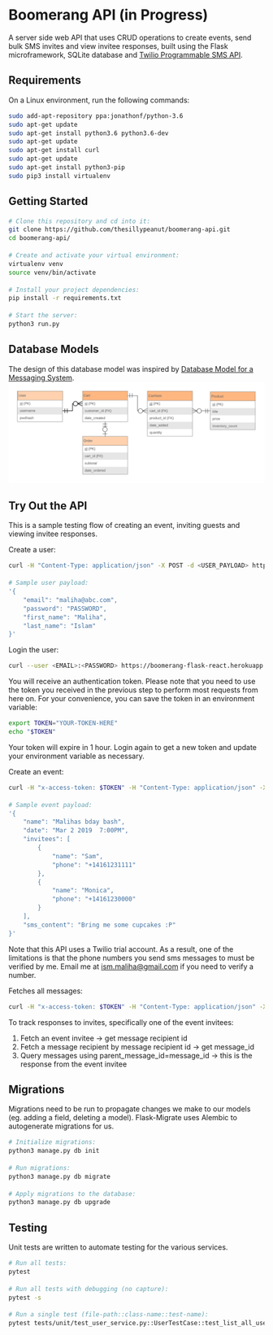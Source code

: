 # Boomerang API (in Progress)

A server side web API that uses CRUD operations to create events, send bulk SMS invites and view invitee responses, 
built using the Flask microframework, SQLite database and [Twilio Programmable SMS API](https://www.twilio.com/docs/sms). 

## Requirements

On a Linux environment, run the following commands:
```bash
sudo add-apt-repository ppa:jonathonf/python-3.6
sudo apt-get update
sudo apt-get install python3.6 python3.6-dev
sudo apt-get update
sudo apt-get install curl
sudo apt-get update
sudo apt-get install python3-pip
sudo pip3 install virtualenv
```

## Getting Started

```bash
# Clone this repository and cd into it:
git clone https://github.com/thesillypeanut/boomerang-api.git
cd boomerang-api/

# Create and activate your virtual environment:
virtualenv venv
source venv/bin/activate

# Install your project dependencies:
pip install -r requirements.txt

# Start the server:
python3 run.py
```

## Database Models
The design of this database model was inspired by 
[Database Model for a Messaging System](https://www.vertabelo.com/blog/technical-articles/database-model-for-a-messaging-system).
<img src="/database_design.png">

## Try Out the API

This is a sample testing flow of creating an event, inviting guests and viewing invitee responses.

Create a user:
```bash
curl -H "Content-Type: application/json" -X POST -d <USER_PAYLOAD> https://boomerang-flask-react.herokuapp.com/api/v1/users/

# Sample user payload:
'{
    "email": "maliha@abc.com",
    "password": "PASSWORD",
    "first_name": "Maliha",
    "last_name": "Islam"
}'
```

Login the user:
```bash
curl --user <EMAIL>:<PASSWORD> https://boomerang-flask-react.herokuapp.com/api/v1/users/login
```
You will receive an authentication token. Please note that you need to use the token you received in the previous step 
to perform most requests from here on. For your convenience, you can save the token in an environment variable:
```bash
export TOKEN="YOUR-TOKEN-HERE"
echo "$TOKEN"
```
Your token will expire in 1 hour. Login again to get a new token and update your environment variable as necessary.

Create an event:
```bash
curl -H "x-access-token: $TOKEN" -H "Content-Type: application/json" -X POST -d <EVENT_PAYLOAD> https://boomerang-flask-react.herokuapp.com/api/v1/events/

# Sample event payload:
'{
    "name": "Malihas bday bash",
    "date": "Mar 2 2019  7:00PM",
    "invitees": [
        {
            "name": "Sam",
            "phone": "+14161231111"
        },
        {
            "name": "Monica",
            "phone": "+14161230000"
        }
    ],
    "sms_content": "Bring me some cupcakes :P"
}'
```
Note that this API uses a Twilio trial account. As a result, one of the limitations is that the phone numbers you send
sms messages to must be verified by me. Email me at ism.maliha@gmail.com if you need to verify a number.

Fetches all messages:
```bash
curl -H "x-access-token: $TOKEN" -H "Content-Type: application/json" -X GET https://boomerang-flask-react.herokuapp.com/api/v1/messages/
```

To track responses to invites, specifically one of the event invitees:
1. Fetch an event invitee -> get message recipient id
2. Fetch a message recipient by message recipient id -> get message_id
3. Query messages using parent_message_id=message_id -> this is the response from the event invitee


## Migrations
Migrations need to be run to propagate changes we make to our models (eg. adding a field, deleting a model).
Flask-Migrate uses Alembic to autogenerate migrations for us.

```bash
# Initialize migrations:
python3 manage.py db init

# Run migrations:
python3 manage.py db migrate

# Apply migrations to the database:
python3 manage.py db upgrade
```

## Testing
Unit tests are written to automate testing for the various services.

```bash
# Run all tests:
pytest

# Run all tests with debugging (no capture):
pytest -s

# Run a single test (file-path::class-name::test-name):
pytest tests/unit/test_user_service.py::UserTestCase::test_list_all_users_is_successful
```